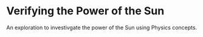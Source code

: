 # Verifying the Power of the Sun

An exploration to investivgate the power of the Sun using Physics concepts. 
